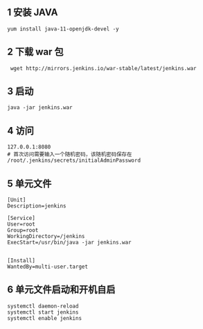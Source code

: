 ## 1 安装 JAVA

```shell
yum install java-11-openjdk-devel -y
```



## 2 下载 war 包

```shell
 wget http://mirrors.jenkins.io/war-stable/latest/jenkins.war
```



## 3 启动

```
java -jar jenkins.war
```



## 4 访问

```
127.0.0.1:8080
# 首次访问需要输入一个随机密码，该随机密码保存在 /root/.jenkins/secrets/initialAdminPassword
```



## 5  单元文件

```shell
[Unit]
Description=jenkins

[Service]
User=root
Group=root
WorkingDirectory=/jenkins
ExecStart=/usr/bin/java -jar jenkins.war


[Install]
WantedBy=multi-user.target
```



## 6 单元文件启动和开机自启

```
systemctl daemon-reload
systemctl start jenkins
systemctl enable jenkins
```

